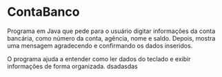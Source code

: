 # ContaBanco

Programa em Java que pede para o usuário digitar informações da conta bancária, como número da conta, agência, nome e saldo. Depois, mostra uma mensagem agradecendo e confirmando os dados inseridos.

O programa ajuda a entender como ler dados do teclado e exibir informações de forma organizada.
dsadasdas